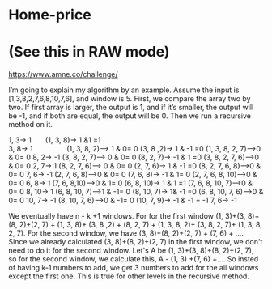 # Home-price
# (See this in RAW mode)
https://www.amne.co/challenge/

I’m going to explain my algorithm by an example.
Assume the input is [1,3,8,2,7,6,8,10,7,6], and window is 5.
First, we compare the array two by two. If first array is larger, the output is 1, and if it’s smaller, the output will be -1, and if both are equal, the output will be 0. Then we run a recursive method on it.

1, 3-> 1
		        (1, 3, 8)-> 1 &1 =1    
3, 8-> 1					                  (1, 3, 8, 2)--> 1 & 0= 0
		        (3, 8 ,2)-> 1 & -1 =0                               			(1, 3, 8, 2, 7)-->0 & 0= 0
8, 2->  -1					                (3, 8, 2, 7)--> 0 & 0= 0
		        (8, 2, 7)-> -1 & 1 =0                               			(3, 8, 2, 7, 6)-->0 & 0= 0
2, 7->  1					                  (8, 2, 7, 6)--> 0 & 0= 0
		        (2, 7, 6)-> 1 & -1 =0                               			(8, 2, 7, 6, 8)-->0 & 0= 0
7, 6->  -1					                (2, 7, 6, 8)-->0 & 0= 0
		        (7, 6, 8)-> -1 & 1= 0                               			(2, 7, 6, 8, 10)-->0 & 0= 0
6, 8->  1					                  (7, 6, 8,10)-->0 & 1= 0
		        (6, 8, 10)-> 1 & 1 =1                               			(7, 6, 8, 10, 7)-->0 & 0= 0
8, 10->  1					                (6, 8, 10, 7)-->1 & -1= 0
		        (8, 10, 7)-> 1& -1 =0                               			(6, 8, 10, 7, 6)-->0 & 0= 0
10, 7->  -1					                (8, 10, 7, 6)-->0 & -1= 0
		        (10, 7, 9)-> -1 & -1 = -1
7, 6->  -1

We eventually have n - k +1 windows. For for the first window (1, 3)+(3, 8)+(8, 2)+(2, 7) + (1, 3, 8)+ (3, 8 ,2) + (8, 2, 7) + (1, 3, 8, 2)+ (3, 8, 2, 7)+ (1, 3, 8, 2, 7). For the second window, we have (3, 8)+(8, 2)+(2, 7) + (7, 6) + .... Since we already calculated (3, 8)+(8, 2)+(2, 7) in the first window, we don't need to do it for the second window. Let's A be (1, 3)+(3, 8)+(8, 2)+(2, 7), so for the second window, we calculate this, A - (1, 3) +(7, 6) +.... So insted of having k-1 numbers to add, we get 3 numbers to add for the all windows except the first one. This is true for other levels in the recursive method. 
 
 

